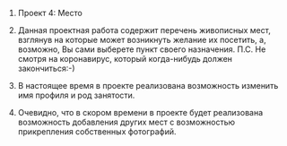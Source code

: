 1. Проект 4: Место

2. Данная проектная работа содержит перечень живописных мест, взглянув на которые может возникнуть желание их посетить, а,
возможно, Вы сами выберете пункт своего назначения. П.С. Не смотря на коронавирус, который когда-нибудь должен закончиться:-)

3. В настоящее время в проекте реализована возможность изменить имя профиля и род занятости.

4. Очевидно, что в скором времени в проекте будет реализована возможность добавления других мест с возможностью прикрепления собственных фотографий.
